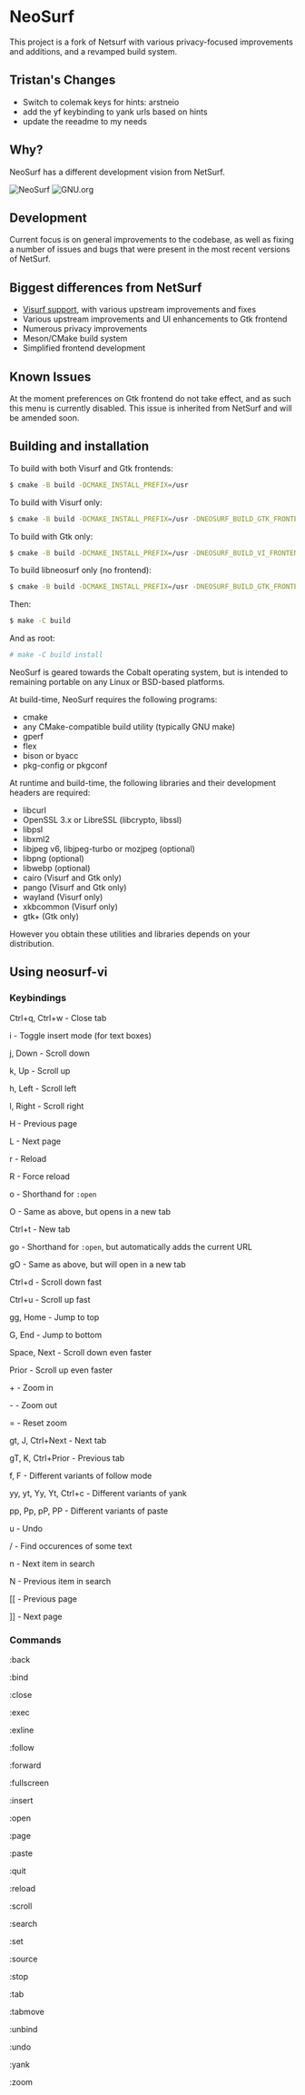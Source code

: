 # NeoSurf

This project is a fork of Netsurf with various privacy-focused improvements and additions, and a revamped build system.

## Tristan's Changes
* Switch to colemak keys for hints: arstneio
* add the yf keybinding to yank urls based on hints
* update the reeadme to my needs

## Why?
NeoSurf has a different development vision from NetSurf.

![NeoSurf](img/scr1.png?raw=true "NeoSurf Homepage")
![GNU.org](img/scr2.png?raw=true "GNU.org")

## Development
Current focus is on general improvements to the codebase, as well as fixing a number of issues and bugs that were present in the most recent versions of NetSurf.

## Biggest differences from NetSurf
* [Visurf support](https://sr.ht/~sircmpwn/visurf/), with various upstream improvements and fixes
* Various upstream improvements and UI enhancements to Gtk frontend
* Numerous privacy improvements
* Meson/CMake build system
* Simplified frontend development

## Known Issues
At the moment preferences on Gtk frontend do not take effect, and as such this menu is currently disabled. This issue is inherited from NetSurf and will be amended soon.

## Building and installation
To build with both Visurf and Gtk frontends:
```sh
$ cmake -B build -DCMAKE_INSTALL_PREFIX=/usr
```
To build with Visurf only:
```sh
$ cmake -B build -DCMAKE_INSTALL_PREFIX=/usr -DNEOSURF_BUILD_GTK_FRONTEND=OFF
```
To build with Gtk only:
```sh
$ cmake -B build -DCMAKE_INSTALL_PREFIX=/usr -DNEOSURF_BUILD_VI_FRONTEND=OFF
```
To build libneosurf only (no frontend):
```sh
$ cmake -B build -DCMAKE_INSTALL_PREFIX=/usr -DNEOSURF_BUILD_GTK_FRONTEND=OFF -DNEOSURF_BUILD_VI_FRONTEND=OFF
```

Then:
```sh
$ make -C build
```

And as root:
```sh
# make -C build install
```

NeoSurf is geared towards the Cobalt operating system, but is intended to remaining portable on any Linux or BSD-based platforms.

At build-time, NeoSurf requires the following programs:
* cmake
* any CMake-compatible build utility (typically GNU make)
* gperf
* flex
* bison or byacc
* pkg-config or pkgconf

At runtime and build-time, the following libraries and their development headers are required:
* libcurl
* OpenSSL 3.x or LibreSSL (libcrypto, libssl)
* libpsl
* libxml2
* libjpeg v6, libjpeg-turbo or mozjpeg (optional)
* libpng (optional)
* libwebp (optional)
* cairo (Visurf and Gtk only)
* pango (Visurf and Gtk only)
* wayland (Visurf only)
* xkbcommon (Visurf only)
* gtk+ (Gtk only)

However you obtain these utilities and libraries depends on your distribution.

## Using neosurf-vi
### Keybindings
Ctrl+q, Ctrl+w - Close tab

i - Toggle insert mode (for text boxes)

j, Down - Scroll down

k, Up - Scroll up

h, Left - Scroll left

l, Right - Scroll right

H - Previous page

L - Next page

r - Reload

R - Force reload

o - Shorthand for `:open`

O - Same as above, but opens in a new tab

Ctrl+t - New tab

go - Shorthand for `:open`, but automatically adds the current URL

gO - Same as above, but will open in a new tab

Ctrl+d - Scroll down fast

Ctrl+u - Scroll up fast

gg, Home - Jump to top

G, End - Jump to bottom

Space, Next - Scroll down even faster

Prior - Scroll up even faster

\+ - Zoom in

\- - Zoom out

= - Reset zoom

gt, J, Ctrl+Next - Next tab

gT, K, Ctrl+Prior - Previous tab

f, F - Different variants of follow mode

yy, yt, Yy, Yt, Ctrl+c - Different variants of yank

pp, Pp, pP, PP - Different variants of paste

u - Undo

/ - Find occurences of some text

n - Next item in search

N - Previous item in search

[[ - Previous page

]] - Next page

### Commands
:back

:bind

:close

:exec

:exline

:follow

:forward

:fullscreen

:insert

:open

:page

:paste

:quit

:reload

:scroll

:search

:set

:source

:stop

:tab

:tabmove

:unbind

:undo

:yank

:zoom
